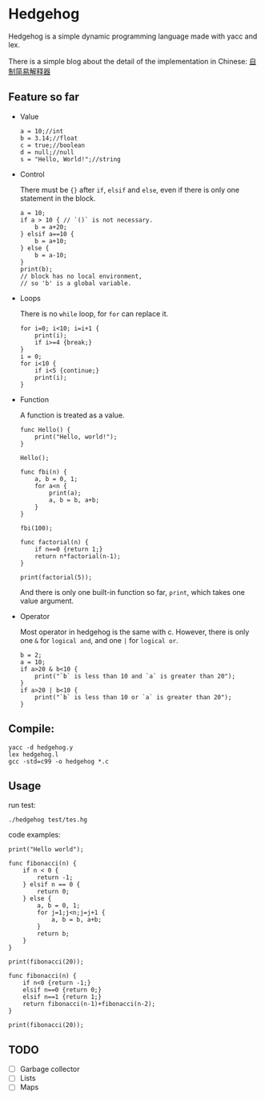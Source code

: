 # Hedgehog

Hedgehog is a simple dynamic programming language made with yacc and lex.

There is a simple blog about the detail of the implementation in Chinese: [自制简易解释器](https://yangtau.me/simple-interpreter.html)

## Feature so far

- Value

    ```
    a = 10;//int
    b = 3.14;//float
    c = true;//boolean
    d = null;//null
    s = "Hello, World!";//string
    ```

- Control 

  There must be `{}` after `if`, `elsif` and `else`, even if there is only one statement in the block.

    ```
    a = 10;
    if a > 10 { // `()` is not necessary.
        b = a+20;
    } elsif a==10 {
        b = a+10;
    } else {
        b = a-10;
    }
    print(b);
    // block has no local environment, 
    // so 'b' is a global variable.
    ```
- Loops

  There is no `while` loop, for `for` can replace it.

    ```
    for i=0; i<10; i=i+1 {
        print(i);
        if i>=4 {break;}
    }
    i = 0;
    for i<10 {
        if i<5 {continue;}
        print(i);
    }
    ```
- Function

  A function is treated as a value.

    ```
    func Hello() {
        print("Hello, world!");
    }
  
    Hello();
    ```
    ```
    func fbi(n) {
        a, b = 0, 1;
        for a<n {
            print(a);
            a, b = b, a+b;
        }
    }
  
    fbi(100);
    ```
    ```
    func factorial(n) {
        if n==0 {return 1;}
        return n*factorial(n-1);
    }
  
    print(factorial(5));
    ```
    And there is only one built-in function so far, `print`, which takes one value argument.

- Operator
  
  Most operator in hedgehog is the same with c. However, there is only one `&` for `logical and`, and one `|` for `logical or`.
    ```
    b = 2;
    a = 10;
    if a>20 & b<10 {
        print("`b` is less than 10 and `a` is greater than 20");
    }
    if a>20 | b<10 {
        print("`b` is less than 10 or `a` is greater than 20");
    }
    ```

## Compile:

```
yacc -d hedgehog.y
lex hedgehog.l
gcc -std=c99 -o hedgehog *.c
```

## Usage

run test:

`./hedgehog test/tes.hg`

code examples:


```
print("Hello world");
```
```
func fibonacci(n) {
    if n < 0 {
        return -1;
    } elsif n == 0 {
        return 0;
    } else {
        a, b = 0, 1;
        for j=1;j<n;j=j+1 {
            a, b = b, a+b;
        }
        return b;
    }
}

print(fibonacci(20));

func fibonacci(n) {
    if n<0 {return -1;}
    elsif n==0 {return 0;}
    elsif n==1 {return 1;}
    return fibonacci(n-1)+fibonacci(n-2);
}

print(fibonacci(20));
```

## TODO

- [ ] Garbage collector
- [ ] Lists
- [ ] Maps
